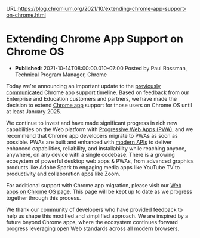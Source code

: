 URL:https://blog.chromium.org/2021/10/extending-chrome-app-support-on-chrome.html
# Extending Chrome App Support on Chrome OS
- **Published**: 2021-10-14T08:00:00.010-07:00
Posted by Paul Rossman, Technical Program Manager, Chrome

Today we're announcing an important update to the [previously communicated](https://blog.chromium.org/2020/08/changes-to-chrome-app-support-timeline.html) Chrome app support timeline. Based on feedback from our Enterprise and Education customers and partners, we have made the decision to extend [Chrome app](https://developer.chrome.com/docs/apps/) support for those users on Chrome OS until at least January 2025. 

We continue to invest and have made significant progress in rich new capabilities on the Web platform with [Progressive Web Apps (PWA)](https://web.dev/what-are-pwas/), and we recommend that Chrome app developers migrate to PWAs as soon as possible. PWAs are built and enhanced with [modern APIs](https://fugu-tracker.web.app/) to deliver enhanced capabilities, reliability, and installability while reaching anyone, anywhere, on any device with a single codebase. There is a growing ecosystem of powerful desktop web apps & PWAs, from advanced graphics products like Adobe Spark to engaging media apps like YouTube TV to productivity and collaboration apps like Zoom.

For additional support with Chrome app migration, please visit our [Web apps on Chrome OS page](https://chromeos.dev/en/web). This page will be kept up to date as we progress together through this process.

We thank our community of developers who have provided feedback to help us shape this modified and simplified approach. We are inspired by a future beyond Chrome apps, where the ecosystem continues forward progress leveraging open Web standards across all modern browsers.